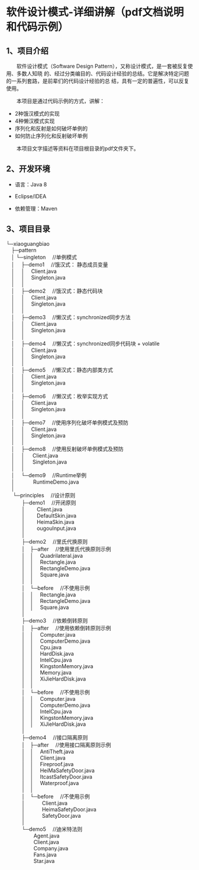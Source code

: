 # 软件设计模式-详细讲解（pdf文档说明和代码示例）

## 1、项目介绍
&emsp;&emsp;软件设计模式（Software Design Pattern），又称设计模式，是一套被反复使用、多数人知晓
的、经过分类编目的、代码设计经验的总结。它是解决特定问题的一系列套路，是前辈们的代码设计经验的总
结，具有一定的普遍性，可以反复使用。 

&emsp;&emsp;本项目是通过代码示例的方式，讲解：
- 2种饿汉模式的实现
- 4种懒汉模式实现
- 序列化和反射是如何破坏单例的
- 如何防止序列化和反射破坏单例  

&emsp;&emsp;本项目文字描述等资料在项目根目录的pdf文件夹下。


## 2、开发环境

- 语言：Java 8

- Eclipse/IDEA

- 依赖管理：Maven


## 3、项目目录
└─xiaoguangbiao  
&emsp;├─pattern  
&emsp;│  └─singleton &emsp;//单例模式  
&emsp;│   &emsp;├─demo1  &emsp;//饿汉式： 静态成员变量    
&emsp;│  &emsp;│&emsp;   Client.java    
&emsp;│  &emsp;│&emsp; Singleton.java    
&emsp;│  &emsp;│      
&emsp;│   &emsp;├─demo2  &emsp;//饿汉式：静态代码块   
&emsp;│  &emsp;│&emsp;  Client.java    
&emsp;│  &emsp;│&emsp; Singleton.java    
&emsp;│  &emsp;│      
&emsp;│  &emsp;├─demo3  &emsp;//懒汉式：synchronized同步方法    
&emsp;│  &emsp;│&emsp;  Client.java    
&emsp;│  &emsp;│&emsp;  Singleton.java    
&emsp;│  &emsp;│      
&emsp;│  &emsp;├─demo4  &emsp;//懒汉式：synchronized同步代码块 + volatile      
&emsp;│  &emsp;│&emsp;   Client.java    
&emsp;│  &emsp;│&emsp;  Singleton.java    
&emsp;│  &emsp;│      
&emsp;│   &emsp;├─demo5  &emsp;//懒汉式：静态内部类方式  
&emsp;│  &emsp;│&emsp;   Client.java   
&emsp;│  &emsp;│&emsp;  Singleton.java   
&emsp;│  &emsp;│      
&emsp;│   &emsp;├─demo6  &emsp;//懒汉式：枚举实现方式  
&emsp;│  &emsp;│&emsp;   Client.java    
&emsp;│  &emsp;│&emsp;  Singleton.java    
&emsp;│  &emsp;│      
&emsp;│  &emsp;├─demo7  &emsp;//使用序列化破坏单例模式及预防  
&emsp;│  &emsp;│&emsp;   Client.java    
&emsp;│  &emsp;│&emsp;  Singleton.java    
&emsp;│  &emsp;│      
&emsp;│   &emsp;├─demo8  &emsp;//使用反射破坏单例模式及预防  
&emsp;│  &emsp;│ &emsp;   Client.java   
&emsp;│  &emsp;│ &emsp;   Singleton.java   
&emsp;│  &emsp;│       
&emsp;│  &emsp;└─demo9   &emsp;//Runtime举例  
&emsp;│  &emsp;&emsp;&emsp; RuntimeDemo.java   
&emsp;│              
&emsp; └─principles   &emsp;//设计原则  
&emsp;&emsp;&emsp;├─demo1  &emsp;//开闭原则   
&emsp;&emsp;&emsp;│&emsp;&emsp;  Client.java   
&emsp;&emsp;&emsp;│&emsp;&emsp;  DefaultSkin.java   
&emsp;&emsp;&emsp;│&emsp;&emsp;  HeimaSkin.java   
&emsp;&emsp;&emsp;│&emsp;&emsp;  ougouInput.java   
&emsp;&emsp;&emsp;│      
&emsp;&emsp;&emsp;├─demo2  &emsp;//里氏代换原则   
&emsp;&emsp;&emsp;│&emsp;├─after  &emsp;//使用里氏代换原则示例  
&emsp;&emsp;&emsp;│&emsp;│&emsp;  Quadrilateral.java  
&emsp;&emsp;&emsp;│&emsp;│&emsp;   Rectangle.java  
&emsp;&emsp;&emsp;│&emsp;│&emsp;   RectangleDemo.java  
&emsp;&emsp;&emsp;│&emsp;│&emsp;   Square.java  
&emsp;&emsp;&emsp;│&emsp;│      
&emsp;&emsp;&emsp;│&emsp;└─before  &emsp;//不使用示例  
&emsp;&emsp;&emsp;│&emsp;│&emsp;  Rectangle.java   
&emsp;&emsp;&emsp;│&emsp;│&emsp;  RectangleDemo.java   
&emsp;&emsp;&emsp;│&emsp;│&emsp;   Square.java   
&emsp;&emsp;&emsp;│          
&emsp;&emsp;&emsp;├─demo3  &emsp;//依赖倒转原则  
&emsp;&emsp;&emsp;│&emsp;├─after   &emsp;//使用依赖倒转原则示例  
&emsp;&emsp;&emsp;│&emsp;│&emsp;  Computer.java  
&emsp;&emsp;&emsp;│&emsp;│&emsp; ComputerDemo.java  
&emsp;&emsp;&emsp;│&emsp;│&emsp;  Cpu.java  
&emsp;&emsp;&emsp;│&emsp;│&emsp;  HardDisk.java  
&emsp;&emsp;&emsp;│&emsp;│&emsp; IntelCpu.java  
&emsp;&emsp;&emsp;│&emsp;│&emsp;  KingstonMemory.java  
&emsp;&emsp;&emsp;│&emsp;│&emsp;  Memory.java  
&emsp;&emsp;&emsp;│&emsp;│&emsp;  XiJieHardDisk.java   
&emsp;&emsp;&emsp;│&emsp;│    
&emsp;&emsp;&emsp;│&emsp;└─before   &emsp;//不使用示例  
&emsp;&emsp;&emsp;│&emsp;│&emsp;   Computer.java   
&emsp;&emsp;&emsp;│&emsp;│&emsp;  ComputerDemo.java   
&emsp;&emsp;&emsp;│&emsp;│&emsp;   IntelCpu.java   
&emsp;&emsp;&emsp;│&emsp;│&emsp;   KingstonMemory.java   
&emsp;&emsp;&emsp;│&emsp;│&emsp;   XiJieHardDisk.java   
&emsp;&emsp;&emsp;│          
&emsp;&emsp;&emsp;├─demo4  &emsp;//接口隔离原则  
&emsp;&emsp;&emsp;│&emsp;├─after    &emsp;//使用接口隔离原则示例  
&emsp;&emsp;&emsp;│&emsp;│&emsp;   AntiTheft.java   
&emsp;&emsp;&emsp;│&emsp;│&emsp;    Client.java   
&emsp;&emsp;&emsp;│&emsp;│&emsp;   Fireproof.java   
&emsp;&emsp;&emsp;│&emsp;│&emsp;   HeiMaSafetyDoor.java   
&emsp;&emsp;&emsp;│&emsp;│&emsp;    ItcastSafetyDoor.java   
&emsp;&emsp;&emsp;│&emsp;│&emsp;   Waterproof.java   
&emsp;&emsp;&emsp;│&emsp;│      
&emsp;&emsp;&emsp;│&emsp;└─before    &emsp;//不使用示例   
&emsp;&emsp;&emsp;│&emsp;&emsp;&emsp;      Client.java   
&emsp;&emsp;&emsp;│&emsp;&emsp;&emsp;     HeimaSafetyDoor.java   
&emsp;&emsp;&emsp;│&emsp;&emsp;&emsp;   SafetyDoor.java   
&emsp;&emsp;&emsp;│           
&emsp;&emsp;&emsp;└─demo5  &emsp;//迪米特法则  
&emsp;&emsp;&emsp;&emsp;&emsp;   Agent.java   
&emsp;&emsp;&emsp;&emsp;&emsp;   Client.java   
&emsp;&emsp;&emsp;&emsp;&emsp;  Company.java   
&emsp;&emsp;&emsp;&emsp;&emsp;  Fans.java   
&emsp;&emsp;&emsp;&emsp;&emsp;  Star.java 


